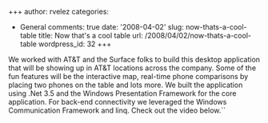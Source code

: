 +++
author: rvelez
categories:
- General
comments: true
date: '2008-04-02'
slug: now-thats-a-cool-table
title: Now that's a cool table
url: /2008/04/02/now-thats-a-cool-table
wordpress_id: 32
+++


We worked with AT&T and the Surface folks to build this desktop application that will be showing up in AT&T locations across the company. Some of the fun features will be the interactive map, real-time phone comparisons by placing two phones on the table and lots more. We built the application using .Net 3.5 and the Windows Presentation Framework for the core application. For back-end connectivity we leveraged the Windows Communication Framework and linq. Check out the video below.``

